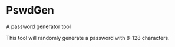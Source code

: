 # PswdGen
A password generator tool

This tool will randomly generate a password with 8-128 characters. 

